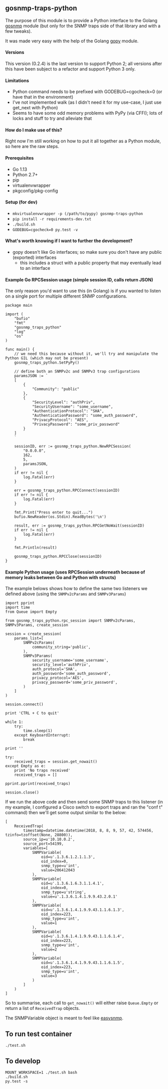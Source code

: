 ## gosnmp-traps-python

The purpose of this module is to provide a Python interface to the Golang [gosnmp](https://github.com/soniah/gosnmp) module (but only for
the SNMP traps side of that library and with a few tweaks).

It was made very easy with the help of the Golang [gopy](https://github.com/go-python/gopy) module.

#### Versions

This version (0.2.4) is the last version to support Python 2; all versions after this have been subject to a refactor and support Python 3
only.

#### Limitations

* Python command needs to be prefixed with GODEBUG=cgocheck=0 (or have that in the environment)
* I've not implemented walk (as I didn't need it for my use-case, I just use get_next with Python)
* Seems to have some odd memory problems with PyPy (via CFFI); lots of locks and stuff to try and alleviate that

#### How do I make use of this?

Right now I'm still working on how to put it all together as a Python module, so here are the raw steps.

#### Prerequisites

* Go 1.13
* Python 2.7+
* pip
* virtualenvwrapper
* pkgconfig/pkg-config

#### Setup (for dev)

* ```mkvirtualenvwrapper -p (/path/to/pypy) gosnmp-traps-python```
* ```pip install -r requirements-dev.txt```
* ```./build.sh```
* ```GODEBUG=cgocheck=0 py.test -v```

#### What's worth knowing if I want to further the development?

* gopy doesn't like Go interfaces; so make sure you don't have any public (exported) interfaces
    * this includes a struct with a public property that may eventually lead to an interface

#### Example Go RPCSession usage (simple session ID, calls return JSON)

The only reason you'd want to use this (in Golang) is if you wanted to listen on a single port for multiple different SNMP configurations.

```
package main

import (
	"bufio"
	"fmt"
	"gosnmp_traps_python"
	"log"
	"os"
)

func main() {
	// we need this because without it, we'll try and manipulate the Python GIL (which may not be present)
	gosnmp_traps_python.SetPyPy()

	// define both an SNMPv2c and SNMPv3 trap configurations
	paramsJSON := `
	[
		{
			"Community": "public"
		},
		{
			"SecurityLevel": "authPriv",
			"SecurityUsername": "some_username",
			"AuthenticationProtocol": "SHA",
			"AuthenticationPassword": "some_auth_password",
			"PrivacyProtocol": "AES",
			"PrivacyPassword": "some_priv_password"
		}
	]
	`

	sessionID, err := gosnmp_traps_python.NewRPCSession(
		"0.0.0.0",
		162,
		5,
		paramsJSON,
	)
	if err != nil {
		log.Fatal(err)
	}

	err = gosnmp_traps_python.RPCConnect(sessionID)
	if err != nil {
		log.Fatal(err)
	}

	fmt.Print("Press enter to quit...")
	bufio.NewReader(os.Stdin).ReadBytes('\n')

	result, err := gosnmp_traps_python.RPCGetNoWait(sessionID)
	if err != nil {
		log.Fatal(err)
	}

	fmt.Println(result)

	gosnmp_traps_python.RPCClose(sessionID)
}
```

#### Example Python usage (uses RPCSession underneath because of memory leaks between Go and Python with structs)

The example belows shows how to define the same two listeners we defined above (using the `SNMPv2cParams` and `SNMPv3Params`)

```
import pprint
import time
from Queue import Empty

from gosnmp_traps_python.rpc_session import SNMPv2cParams, SNMPv3Params, create_session

session = create_session(
    params_list=[
        SNMPv2cParams(
            community_string='public',
        ),
        SNMPv3Params(
            security_username='some_username',
            security_level='authPriv',
            auth_protocol='SHA',
            auth_password='some_auth_password',
            privacy_protocol='AES',
            privacy_password='some_priv_password',
        )
    ]
)

session.connect()

print 'CTRL + C to quit'

while 1:
    try:
        time.sleep(1)
    except KeyboardInterrupt:
        break

print ''

try:
    received_traps = session.get_nowait()
except Empty as e:
    print 'No traps received'
    received_traps = []

pprint.pprint(received_traps)

session.close()
```

If we run the above code and then send some SNMP traps to this listener (in my example, I configured a Cisco switch to export traps and ran
the "conf t" command) then we'll get some output similar to the below:

```
[
    ReceivedTrap(
        timestamp=datetime.datetime(2018, 8, 8, 9, 57, 42, 574456, tzinfo=tzoffset(None, 28800)), 
        source_ip=u'10.10.0.2', 
        source_port=54199, 
        variables=[
            SNMPVariable(
                oid=u'.1.3.6.1.2.1.1.3', 
                oid_index=0, 
                snmp_type=u'int', 
                value=206412043
            ), 
            SNMPVariable(
                oid=u'.1.3.6.1.6.3.1.1.4.1', 
                oid_index=0, 
                snmp_type=u'string', 
                value=u'.1.3.6.1.4.1.9.9.43.2.0.1'
            ), 
            SNMPVariable(
                oid=u'.1.3.6.1.4.1.9.9.43.1.1.6.1.3', 
                oid_index=223, 
                snmp_type=u'int', 
                value=1
            ), 
            SNMPVariable(
                oid=u'.1.3.6.1.4.1.9.9.43.1.1.6.1.4', 
                oid_index=223, 
                snmp_type=u'int', 
                value=2
            ), 
            SNMPVariable(
                oid=u'.1.3.6.1.4.1.9.9.43.1.1.6.1.5', 
                oid_index=223, 
                snmp_type=u'int', 
                value=3
            )
        ]
    )
]
```

So to summarise, each call to `get_nowait()` will either raise `Queue.Empty` or return a list of `ReceivedTrap` objects.

The SNMPVariable object is meant to feel like [easysnmp](https://github.com/kamakazikamikaze/easysnmp).

## To run test container

    ./test.sh

## To develop

    MOUNT_WORKSPACE=1 ./test.sh bash
    ./build.sh
    py.test -s
